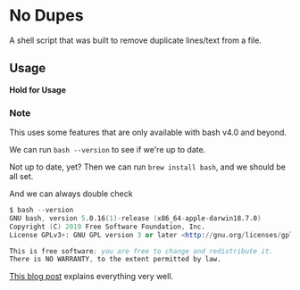 # No Dupes

A shell script that was built to remove duplicate lines/text from a file.

## Usage

**Hold for Usage**

### Note

This uses some features that are only available with bash v4.0 and beyond.

We can run `bash --version` to see if we're up to date.

Not up to date, yet? Then we can run `brew install bash`, and we should be all set.

And we can always double check

```s
$ bash --version
GNU bash, version 5.0.16(1)-release (x86_64-apple-darwin18.7.0)
Copyright (C) 2019 Free Software Foundation, Inc.
License GPLv3+: GNU GPL version 3 or later <http://gnu.org/licenses/gpl.html>

This is free software; you are free to change and redistribute it.
There is NO WARRANTY, to the extent permitted by law.
```

[This blog post](https://itnext.io/upgrading-bash-on-macos-7138bd1066ba) explains everything very well.
